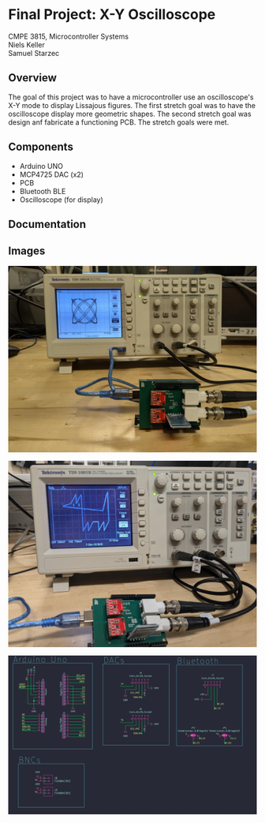 # Final Project: X-Y Oscilloscope
CMPE 3815, Microcontroller Systems\
Niels Keller\
Samuel Starzec

## Overview
The goal of this project was to have a microcontroller use an oscilloscope's X-Y mode to display Lissajous figures. The first stretch goal was to have the oscilloscope display more geometric shapes. The second stretch goal was design anf fabricate a functioning PCB. The stretch goals were met. 
## Components
* Arduino UNO
* MCP4725 DAC (x2)
* PCB
* Bluetooth BLE
* Oscilloscope (for display)
## Documentation

## Images
![LJ figure](https://github.com/NielsKeller/UCTRL-Final-Project/blob/main/Images/CoverDemo.jpeg)

![Geo Dog](https://github.com/NielsKeller/UCTRL-Final-Project/blob/main/Images/Geodog.jpeg)

![Circuit Design](https://github.com/NielsKeller/UCTRL-Final-Project/blob/main/Images/Circuit.png)

<!-- ![Geo Dog](https://github.com/NielsKeller/UCTRL-Final-Project/blob/main/Images/Geodog.jpeg) -->